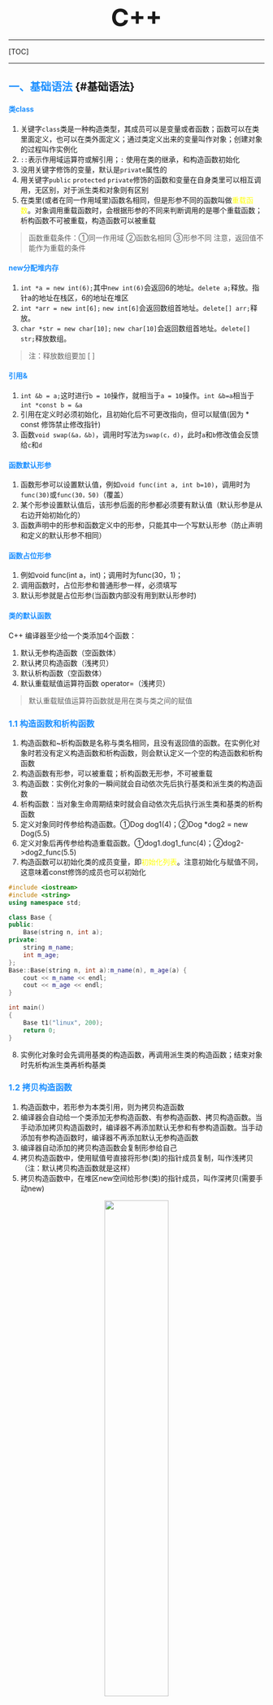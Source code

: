 
 <font size="7"><center>**C++**</center></font>

___

[TOC]

___

## <font color="1E90FF">一、基础语法</font> {#基础语法}

#### <font color="1E90FF">类class</font>

1. 关键字`class`类是一种构造类型，其成员可以是变量或者函数；函数可以在类里面定义，也可以在类外面定义；通过类定义出来的变量叫作对象；创建对象的过程叫作实例化
1. `::`表示作用域运算符或解引用；`:` 使用在类的继承，和构造函数初始化
1. 没用关键字修饰的变量，默认是`private`属性的
1. 用关键字`public` `protected` `private`修饰的函数和变量在自身类里可以相互调用，无区别，对于派生类和对象则有区别
1. 在类里(或者在同一作用域里)函数名相同，但是形参不同的函数叫做<font color="yellow">重载函数</font>。对象调用重载函数时，会根据形参的不同来判断调用的是哪个重载函数；析构函数不可被重载，构造函数可以被重载

> 函数重载条件：①同一作用域 ②函数名相同 ③形参不同
> 注意，返回值不能作为重载的条件

#### <font color="1E90FF">new分配堆内存</font>

1. `int *a = new int(6);`其中`new int(6)`会返回6的地址。`delete a;`释放。指针a的地址在栈区，6的地址在堆区
1. `int *arr = new int[6];` `new int[6]`会返回数组首地址。`delete[] arr;`释放。
1. `char *str = new char[10];` `new char[10]`会返回数组首地址。`delete[] str;`释放数组。
>注：释放数组要加 [ ]

#### <font color="1E90FF">引用&</font>

1. `int &b = a;`这时进行`b = 10`操作，就相当于`a = 10`操作。`int &b=a`相当于`int *const b = &a`
1. 引用在定义时必须初始化，且初始化后不可更改指向，但可以赋值(因为 * const 修饰禁止修改指针)
1. 函数`void swap(&a，&b)`，调用时写法为`swap(c，d)`，此时`a`和`b`修改值会反馈给`c`和`d`

#### <font color="1E90FF">函数默认形参</font>

1. 函数形参可以设置默认值，例如`void func(int a, int b=10)`，调用时为`func(30)`或`func(30，50)`（覆盖）
1. 某个形参设置默认值后，该形参后面的形参都必须要有默认值（默认形参是从右边开始初始化的）
1. 函数声明中的形参和函数定义中的形参，只能其中一个写默认形参（防止声明和定义的默认形参不相同）

#### <font color="1E90FF">函数占位形参</font>

1. 例如void func(int a，int)；调用时为func(30，1)；
1. 调用函数时，占位形参和普通形参一样，必须填写
1. 默认形参就是占位形参(当函数内部没有用到默认形参时)

#### <font color="1E90FF">类的默认函数</font>

C++ 编译器至少给一个类添加4个函数：

1. 默认无参构造函数（空函数体）
1. 默认拷贝构造函数（浅拷贝）
1. 默认析构函数（空函数体）
1. 默认重载赋值运算符函数 operator=（浅拷贝）

> 默认重载赋值运算符函数就是用在类与类之间的赋值

  
### <font color="1E90FF">1.1 构造函数和析构函数</font>

1. 构造函数和~析构函数是名称与类名相同，且没有返回值的函数。在实例化对象时若没有定义构造函数和析构函数，则会默认定义一个空的构造函数和析构函数
1. 构造函数有形参，可以被重载；析构函数无形参，不可被重载
1. 构造函数：实例化对象的一瞬间就会自动依次先后执行基类和派生类的构造函数
1. 析构函数：当对象生命周期结束时就会自动依次先后执行派生类和基类的析构函数
1. 定义对象同时传参给构造函数。①Dog dog1(4)；②Dog *dog2 = new Dog(5.5)
1. 定义对象后再传参给构造重载函数。①dog1.dog1_func(4)；②dog2->dog2_func(5.5)
1. 构造函数可以初始化类的成员变量，即<font color="yellow">初始化列表</font>。注意初始化与赋值不同，这意味着const修饰的成员也可以初始化

```C++
#include <iostream>
#include <string>
using namespace std;

class Base {
public:
    Base(string n, int a);
private:
    string m_name;
    int m_age;
};
Base::Base(string n, int a):m_name(n), m_age(a) {
    cout << m_name << endl;
    cout << m_age << endl;
}

int main()
{
    Base t1("linux", 200);
    return 0;
}
```

8. 实例化对象时会先调用基类的构造函数，再调用派生类的构造函数；结束对象时先析构派生类再析构基类

### <font color="1E90FF">1.2 拷贝构造函数</font>

1. 构造函数中，若形参为本类引用，则为拷贝构造函数
1. 编译器会自动给一个类添加无参构造函数、有参构造函数、拷贝构造函数。当手动添加拷贝构造函数时，编译器不再添加默认无参和有参构造函数。当手动添加有参构造函数时，编译器不再添加默认无参构造函数
1. 编译器自动添加的拷贝构造函数会复制形参给自己
1. 拷贝构造函数中，使用赋值号直接将形参(类)的指针成员复制，叫作浅拷贝（注：默认拷贝构造函数就是这样）
1. 拷贝构造函数中，在堆区new空间给形参(类)的指针成员，叫作深拷贝(需要手动new)

<div align=center><img src="img/2023-05-03-18-32-49.png" width="50%"></div>
.
<div align=center><img src="img/2023-05-03-18-33-32.png" width="50%"></div>

### <font color="1E90FF">1.3 继承</font>

#### <font color="1E90FF">单继承</font>

1. 对象只能访问`public`成员
1. `public`继承时，派生类的成员只能访问基类中的`public`和`protected`，派生类的对象只能访问基类中的`public`成员
1. `protected`继承时，派生类的成员只能访问基类中`public`和`protected`，派生类的对象不能访问基类中的任何成员
1. `private`继承时，派生类的成员只能访问基类中的`public`和`protected`，派生类的对象不能访问基类中的任何成员
1. 
    - `protected`继承时，基类中`public`和`protected`继承到派生类变为`protected`
    - `private`继承时，基类中`public`和`protected`继承到派生类变为`private`(如下图)
    - 任何继承都无法访问基类的`private`成员
    - 所以只有`public`继承时派生类的对象才能访问基类的`public`成员

<div align=center><img src="img/2023-05-03-22-32-44.png"></div>

6. 派生类以任何方式继承基类的同时，也会继承基类的全部内存大小（注：静态成员不会增加类的内存。函数以及函数内部的局部变量也不会增加类的内存，因为是运行时分配）

<div align=center><img src="img/2023-05-05-22-00-57.png"></div>

7. 实例化对象时会先调用<font color="yellow">基类</font>的构造函数，再调用<font color="yellow">派生类</font>的构造函数；结束对象时先析构派生类再析构基类
8. 若派生类成员与基类成员同名，派生类优先级高。会屏蔽基类<font color="yellow">所有同名成员</font>(包括所有同名重载函数和同名静态成员)。只能使用作用域符号特指才能调用基类成员
9. 当静态成员同名时，既可以通过对象访问基类的静态成员，也可以通过类名访问基类的静态成员。使用类名访问可以不用实例化对象

```C++
#include <iostream>
using namespace std;

class Base {
public:
    int m_a;
    static int m_b;
    Base();
    void func();

};
//类外初始化静态成员变量
int Base::m_b = 100;
Base::Base() {
    m_a = 10;
}
void Base::func() {
    cout << "Base_func" << endl;
}

class Derive:public Base {
public:
    //派生类成员与基类同名
    int m_a;
    static int m_b;
    Derive();
    void func();
};
int Derive::m_b = 200;
Derive::Derive() {
    m_a = 20;
}
void Derive::func() {
    cout << "Derive_func" << endl;
}

int main()
{
    Derive t1;
    //若派生类成员与基类成员同名，则屏蔽基类成员
    cout << t1.m_a << endl;                 //20
    //使用作用域符号特指调用基类成员变量
    cout << t1.Base::m_a << endl;           //10

    //若派生类成员与基类成员同名，则屏蔽基类成员（包括重载函数和静态成员）
    t1.func();                              //Derive_func
    //使用作用域符号特指调用基类成员函数
    t1.Base::func();                        //Base_func

    //静态成员可以通过类名直接访问，可以不定义对象
    cout << Derive::m_b << endl;            //200
    cout << Derive::Base::m_b << endl;      //100
    cout << Base::m_b << endl;              //100

    return 0;
}
```

#### <font color="1E90FF">多继承</font>

- 不推荐使用多继承

<div align=center><img src="img/2023-05-07-18-51-59.png" width="60%"></div>

#### <font color="1E90FF">菱形继承</font>

- 当`D`多继承了`B`和`C`，且`B`和`C`都继承了`A`，这时就形成了菱形继承

<div align=center><img src="img/2023-05-07-19-07-35.png" width="50%"></div>

#### <font color="1E90FF">虚继承 virtual</font>

在菱形继承中，`A`是相同的一份，`D`可以通过`B`或者`C`来反问`A`，没有一个标准。虚继承则可以使`B` `C` `D`指向相同的一份`A`，则`A`叫做虚基类

1. 虚继承时，`Base1`内自动创建一个指向`Base`的指针
2. 虚继承时，`Base1`的大小为1个指向`Base`的指针 + `Base`的大小
3. 实继承时`Base1`的大小为`Base`的大小
4. 此时`Derive`的大小为2个指向`Base`的指针 + `Base`的大小

<div align=center><img src="img/2023-05-07-20-36-03.png" width="60%"></div>

### <font color="1E90FF">1.4 向上转型</font> {#向上转型}


类是一种数据类型，也可以发生数据类型转换，不过这种转换只有在基类和派生类之间才有意义，并且只能将派生类赋值给基类，包括将派生类对象赋值给基类对象、将派生类指针赋值给基类指针、将派生类引用赋值给基类引用，称为<font color="yellow">向上转型</font>（Upcasting）。相应地，将基类赋值给派生类称为向下转型（Downcasting）。

#### <font color="1E90FF">将派生类对象赋值给基类对象</font>

将派生类对象`B`赋值给基类对象`A`时，只会将派生类对象`B`中的基类的成员变量赋值给基类对象`A`。且只能用派生类对象给基类对象赋值，而不能用基类对象给派生类对象赋值。

赋值的本质是将现有的数据写入已分配好的内存中，对象的内存只包含了成员变量，不包含成员函数，所以<font color="yellow">对象之间的赋值仅仅是成员变量的赋值，不包括成员函数</font>。虽然有 `基类 = 派生类` 这样的赋值过程，但是<font color="yellow">基类调用的始终是基类的自身的函数</font>

<div align=center><img src="img/2023-05-13-12-39-53.png" width="70%"></div>
.
<div align=center><img src="img/2023-05-15-12-31-38.png" width="50%"></div>

#### <font color="1E90FF">将派生类指针赋值给基类指针</font>

将派生类指针`B`赋值给基类指针`A`时，此时基类指针`A`指向派生类`B`内的基类地址（实际是A == B）。相当于限制该指针只能调用派生类中基类的成员（注：只有使用虚函数时（即[多态](#多态)），基类才可以调用派生类的成员函数）

<div align=center><img src="img/2023-05-15-22-42-18.png" width="50%"></div>

### <font color="1E90FF">1.5 多态</font> {#多态}

封装、继承和多态是C++面向对象三大特征。多态分为两类:

- 静态多态：函数重载（函数重载和运算符重载）属于静态多态，复用函数名
- 动态多态：派生类和虚函数实现运行时多态

静态多态的函数地址在编译阶段确定，动态多态的函数地址在运行阶段确定

#### <font color="1E90FF">动态多态满足条件为</font>

1. <font color="yellow">派生类要重写基类的虚函数</font>（注：重写即函数名和形参都要一样）
2. <font color="yellow">基类的指针或引用执行派生类的虚函数</font>

>注：在函数前加`virtual`即为虚函数。例如：virtual void func()
>构造函数不能是虚函数，因为派生类不能继承基类的构造函数，将构造函数声明为虚函数没有意义

#### <font color="1E90FF">动态多态的原理</font>

当基类创建虚函数的同时会创建一个占4字节的指针`vfptr`，指向虚函数表`vftable`，该虚函数表内记录着基类的虚函数地址`&Animal::speak`。当派生类继承基类时，指针`vfptr`和虚函数表`vftable`都会继承过来。当派生类重写虚函数时，虚函数表内由原来记录基类的虚函数地址`&Animal::speak`变为记录派生类的虚函数地址`&Cat::speak`。所以向上转型后，当基类调用虚函数时，因为虚函数表记录着派生类的虚函数地址，所以总是会调用派生类的虚函数
> 注：当实例化一个对象时，有一个派生类，派生类里面包含着一个基类

```C++
#include <iostream>
using namespace std;

class Animal {
public:
    // 加virtual关键字变为虚函数
    virtual void speak() {
        cout << "Animal speak" << endl;
    }
};
class Cat:public Animal {
public:
    // 派生类重写虚函数
    virtual void speak() {
        cout << "Cat speak" << endl;
    }
};

void do_speak(Animal &animal) {
    // 基类执行派生类的虚函数
    animal.speak();
}

int main()
{
    Cat cat;
    do_speak(cat);  //打印cat speak
    return 0;
}
```

#### <font color="1E90FF">使用多态创建计算器案例</font>

<div align=center><img src="img/2023-05-11-22-01-57.png" width="50%"></div>

上面的代码中，当`t1`指向不同的派生类对象`new Add;`或`new Mul;`时，`t1->get_result();`执行的结果是不一样的。<font color="yellow">同一条语句可以执行不同的操作，这就是多态</font>
C++提供多态的目的是通过基类指针对所有派生类（包括直接派生和间接派生）的成员变量和成员函数进行全方位的访问，尤其是成员函数。如果没有多态，我们只能通过[向上转型](#向上转型)访问派生类的成员变量

#### <font color="1E90FF">纯虚函数和抽象类</font>

一般我们不实例化基类对象，所以将基类变为抽象类，抽象类不可实例化对象（但可以实例化指针）。只要类中有了纯虚函数，那么这个类就是抽象类。抽象类的作用是防止我们实例化基类，以及提醒我们重写派生类的纯虚函数

1. <font color="yellow">在虚函数后面加`= 0`即为纯虚函数；当类中有了纯虚函数，这个类就被称为抽象类</font>
2. 抽象类无法实例化对象（Base t1；错误  ——  Base *t1；正确）
3. 派生类必须重写抽象类（基类）的纯虚函数，否则派生类也是纯虚函数，无法实例化对象

```C++
#include <iostream>
using namespace std;

class Base {
public:
    //纯虚函数
    virtual void display() = 0;
/* 此时Base为抽象类，即Base无法实例化对象
 * 且派生类必须重写Base的纯虚函数 */
};

class Derive1:public Base {
public:
    void display();
};
void Derive1::display() {
    cout << "Derive1" << endl;
}

class Derive2:public Base {
public:
    void display();
};
void Derive2::display() {
    cout << "Derive2" << endl;
}

int main()
{
    Base *t1 = new Derive1;
    t1->display();      //Derive1

    t1 = new Derive2;
    t1->display();      //Derive2

    return 0;
}
```

<div align=center><img src="img/2023-05-16-21-44-24.png" width="35%"></div>

```C++
#include <iostream>
using namespace std;
//线
class Line{
public:
    Line(float len);
    virtual float area() = 0;
    virtual float volume() = 0;
protected:
    float m_len;
};
Line::Line(float len): m_len(len){ }

//矩形（虽然重写了area()，但未重写纯虚函数volume()，所以Rec也是抽象类）
class Rec: public Line{
public:
    Rec(float len, float width);
    float area();
protected:
    float m_width;
};
Rec::Rec(float len, float width): Line(len), m_width(width){ }
float Rec::area(){ return m_len * m_width; }

//长方体
class Cuboid: public Rec{
public:
    Cuboid(float len, float width, float height);
    float area();
    float volume();
protected:
    float m_height;
};
Cuboid::Cuboid(float len, float width, float height): Rec(len, width), m_height(height){ }
float Cuboid::area(){ return 2 * ( m_len*m_width + m_len*m_height + m_width*m_height); }
float Cuboid::volume(){ return m_len * m_width * m_height; }

//正方体
class Cube: public Cuboid{
public:
    Cube(float len);
    float area();
    float volume();
};
Cube::Cube(float len): Cuboid(len, len, len){ }
float Cube::area(){ return 6 * m_len * m_len; }
float Cube::volume(){ return m_len * m_len * m_len; }
int main(){
    Line *p = new Cuboid(10, 20, 30);
    cout<<"The area of Cuboid is "<<p->area()<<endl;
    cout<<"The volume of Cuboid is "<<p->volume()<<endl;
  
    p = new Cube(15);
    cout<<"The area of Cube is "<<p->area()<<endl;
    cout<<"The volume of Cube is "<<p->volume()<<endl;
    return 0;
}
```

- `Line`是一个抽象类，也是最底层的基类，在`Line`类中定义了两个纯虚函数 area() 和 volume()
- 在`Rec`类中，实现了`area()`的函数体。但没有实现继承来的 `volume()`的函数体，所以`Rec`也是抽象类，不能被实例化
- 在实际开发中，你可以定义一个抽象基类，只完成部分功能，未完成的功能交给派生类去实现（谁派生谁实现）。这部分未完成的功能，往往是基类不需要的，或者在基类中无法实现的。虽然抽象基类没有完成，但是却强制要求派生类完成，这就是抽象基类的"霸王条款"

```C++

#include <iostream>

using namespace std;
//CPU抽象类
class CPU { 
public:
    virtual void calculate() = 0;
};
//内存条抽象类
class Memory { 
public:
    virtual void storage() = 0;
};
//电脑派生类(作用是让基类执行派生类的虚函数)
class Computer {
public:
    Computer(CPU *cpu, Memory *mem);
    ~Computer();
    void work();
private:
    CPU *m_cpu;
    Memory *m_mem;
};
//此处传入的形参应该是指向派生类的基类指针
Computer::Computer(CPU *cpu, Memory *mem):m_cpu(cpu),m_mem(mem){}
//基类指针执行派生类的虚函数,即多态
void Computer::work(){
    m_cpu->calculate();
    m_mem->storage();
}
//释放传入的派生类的指针
Computer::~Computer(){
    if (m_cpu != NULL) {
        delete m_cpu;
        m_cpu = NULL;
    }
    if (m_mem != NULL) {
        delete m_mem;
        m_mem = NULL;
    }
}
//Intel厂商
class Intel_cpu:public CPU {
public:
    virtual void calculate() {
        cout << "CPU work of Intel" << endl;
    }
};
class Intel_memory:public Memory {
public:
    virtual void storage() {
        cout << "memory work of Intel" << endl;
    }
};
//Lenovo厂商
class Lenovo_cpu:public CPU {
public:
    virtual void calculate() {
        cout << "CPU work of Lenovo" << endl;
    }
};
class Lenovo_memory:public Memory {
public:
    virtual void storage() {
        cout << "memory work of Lenovo" << endl;
    }
};

int main()
{
    CPU *intel_cpu = new Intel_cpu;
    Memory *intel_mem = new Intel_memory;
    Computer *computer1 = new Computer(intel_cpu, intel_mem);
    computer1->work();  //打印CPU/memory work of Intel
    delete computer1;
    cout << "---------------------" << endl;
    Computer *computer2 = new Computer(new Lenovo_cpu, new Lenovo_memory);
    computer2->work();  // 打印CPU/memory work of Lenovo
    delete computer2;

    return 0;
}
```

#### <font color="1E90FF">虚析构</font>

当发生[向上转型](#向上转型)时，即派生类指针赋值给基类指针时，delete 释放基类并不会调用派生类的析构函数。因为这里的析构函数是非虚函数，通过指针访问非虚函数时，编译器会根据指针的类型来确定要调用的函数。例如`Base *p;`是基类的指针，所以不管它指向基类的对象还是派生类的对象，始终都是调用基类的析构函数。若`Derive *p;`是派生类的指针，编译器会根据它的类型匹配到派生类的析构函数，在执行派生类的析构函数时，又会调用基类的析构函数，这个过程是隐式完成的

将基类的析构函数声明为虚函数后，派生类的析构函数也会自动成为虚函数。这个时候编译器会忽略指针的类型，而根据指针的指向来选择函数。也就是说，指针指向基类对象就调用基类函数，指针指向派生类对象就调用派生类函数

<div align=center><img src="img/2023-05-22-12-26-13.png" width="50%"></div>

在实际开发中，我们必须将最底层的基类的析构函数声明为虚函数，否则就有内存泄露的风险

>注：多继承时，只要最底层基类的析构函数声明为虚函数即可

### <font color="1E90FF">1.6 命名空间 namespace</font> {#1.4}

大型软件由多名程序员共同开发，不可避免地会出现变量或函数的命名冲突。为了解决合作开发时的命名冲突问题，C++ 引入了命名空间的概念

1. 命名空间就是全局变量，命名空间`A`内的成员可以和命名空间`B`内的成员重名
1. 关键字`using`的功能是设置默认命名空间，无`using`关键字则是临时展开某个成员

早期的 C++ 使用的是C语言的库。例如，`stdio.h` `stdlib.h` `string.h` 等头文件。后来 C++ 开发了一些新的库，增加了自己的头文件，例如，`iostream.h`，`fstream.h` 等。再后来 C++ 引入了命名空间的概念，在原来库的基础上稍加修改后，将类、函数、宏等都纳入命名空间`std`(standard 标准命名空间)中。在`std`中将 C++ 旧头文件去掉后缀`.h` 。例如，`iostream` `fstream`。对于原来的C语言头文件去掉后缀`.h`且名字前添加`c`字母，例如`cstdio` `cstdlib` `cstring`。可以发现，对于不带`.h`的头文件都位于命名空间`std`中，使用时需要声明命名空间`std`

 <center>

```mermaid
graph LR
A(C语言头文件)
B(旧C++头文件)
A -->|去掉.h\n加上c字母| C{整合}
B -->|去掉.h| C{整合}
C --> D(std)

```

</center>

```C++
#include <iostream>

//默认使用命名空间std中的所有库
using namespace std;
//默认使用命名空间std中的cout库
using std::cout;

namespace first {
    void func(void) {
        //特指使用std的endl成员
        cout << "first" << std::endl;
    }
}
namespace second {
    namespace third {
        void func(void) {}
    }
}

//默认使用命名空间first中的所有库
using namespace first;
//默认使用命名空间first中的func()函数
using first::func;
int main()
{
    //默认调用first里的func()函数
    func();
    //特指使用second中third中的func()函数
    second::third::func();

    return 0;
}
```

```C++
#include <iostream>
using namespace std;

namespace my_space {
    int global = 10;
}

int global = 20;
using namespace my_space;
int main()
{
    //局部变量>全局变量>命名空间
    int global = 30;
    cout << global << endl;             //30
    cout << ::global << endl;           //20（全局变量）
    cout << my_space::global << endl;   //10

    return 0;
}
```

### <font color="1E90FF">1.7 静态成员变量和静态成员函数（static）</font> {#1.5}

1. <font color="yellow">静态成员函数</font>：**只能访问静态成员变量**（因为当有多个对象时静态函数能确定静态变量却不能确定动态变量）（注：[常对象只能调用常函数](#a2)）<a id="a1"></a>）
1. <font color="yellow">静态成员变量</font>：必须在类内声明，类外初始化（静态成员函数随意）
1. 静态变量在编译阶段分配内存
1. 类的成员变量存储在栈区，类的静态成员变量、函数都存储在全局区
1. 静态成员变量和函数在全局区，仅有一份，所有实例化出的对象共享这一份

```C++
#include <iostream>
using namespace std;

class Base {
public:
    static int m_a;
    //静态函数只能访问静态变量
    static void func(); 
};
void Base::func() {
    m_a = 6;
    cout << m_a << endl;
}
//类内声明，类外初始化
int Base::m_a = 9;

int main()
{
    Base t1;

    //通过对象访问静态变量和函数
    cout << t1.m_a << endl;     //9
    t1.func();                  //6

    //通过类名访问静态变量和函数
    cout << Base::m_a << endl;  //6
    Base::func();               //6

    return 0;
}
```

6. 空类在栈区仅占一个字节
7. 静态成员变量、静态成员函数和普通函数都不属于类的对象，即不增加类的对象的内存大小

```C++
#include <iostream>
using namespace std;

class Base {
public:
    //静态变量不属于类的对象
    static int m_a;
    //任何函数不属于类的对象
    void func(); 
};
void Base::func() {
    m_a = 6;
    cout << m_a << endl;
}
//类内声明，类外初始化
int Base::m_a = 9;

int main()
{
    Base t1;
    //空类在栈区仅占1字节
    cout << sizeof(t1) << endl;     //1

    return 0;
}
```

### <font color="1E90FF">1.8 this 指针</font> {#this指针}

1. 任何非静态成员函数都默认有`this`指针，且`this`指向调用该非静态成员函数的对象。例如`Person t1; t7.func(10)`。`func`内部的`this`指针指向`&t1`，`*this`表示`t1`
1. 空指针可以调用不含this的成员（因为空指针没有实体，就没有this）

```C++
class Person {
public:
    int a;
    //返回this本体，相当于Person &m = *this;
    Person& func() {
        this->a += 10;
        return *this;
    }
    //返回新对象new，相当于Person m = *this;即将*this的数据赋值给 m 并返回
    Person func() {
        this->a += 10;
        return *this;
    }
}
```

<div align=center><img src="img/2023-05-03-23-44-05.png" width="45%"></div>

3. `this`的原型是`Person *const this`，在函数后面加`const`叫<font color="yellow">常函数</font>，则`this`变为`const Person *const this`，常函数仅仅是用来描述`this`指针的
4. `const Person t1`，在对象定义时加`const`叫<font color="yellow">常对象</font>。**常对象只能调用常函数**（注：[静态成员函数只能访问静态成员变量](#a1)）<a id="a2"></a>（const 修饰普通变量叫常变量）

```C++
class Base {
public:
    int a;
    mutable int b;
    //常函数
    void func() const {
        //不可修改常函数中this指向的数据
        this->a = 100;
        //除非该数据加了mutable关键字
        this->b = 100;
    }
};
```

### <font color="1E90FF">1.9 友元 friend</font> {#友元}

1. 全局函数声明为友元，则该全局函数就可以访问该类的所有成员变量和函数（包括private成员）
1. 类A声明为类B的友元，则类A的全部成员函数可以访问类B的所有成员变量和函数（包括private成员）
1. 类A的成员函数声明为类B的友元，则该函数可以访问类B的所有成员变量和函数（包括private成员）
1. 类或者函数A需要调用类B的 private 成员，则要在类B中将A声明为友元。一般不建议把整个类声明为友元类，而只将某些成员函数声明为友元函数，这样更安全一些

<center>全局函数声明为友元</center>

```C++
class Base {
//全局函数声明为友元
friend void func(Base &p);
private:
    int m_a;
};
//全局函数形参为类的指针或引用
//p可修改类Base的private成员
void func(Base &p) {
    p.m_a = 200;
}
```

<center>类声明为友元</center>

```C++
#include <iostream>
#include <string>
using namespace std;

//给Base声明声明Derive
class Derive;

class Base {
//类声明为友元
friend class Derive;
public:
    Base();
private:
    string m_name;
};
Base::Base() {
    this->m_name = "Linux";
}

class Derive {
public:
    void show(Base *b);
};
//友元类的成员函数可修改Base的成员变量
void Derive::show(Base *b) {
    b->m_name = "China";
    cout << b->m_name << endl;
}

int main()
{
    Base *t1 = new Base;
    Derive *t2 = new Derive;
    t2->show(t1);

    delete t1;
    delete t2;
    return  0;
}
```

<center>成员函数声明为友元</center>

```C++
#include <iostream>
using namespace std;

class Info;

//友元成员函数的类要放在前面
class Student {
public:
    void show(Info *info);
};

class Info {
//成员函数声明为友元
friend void Student::show(Info *info);
public:
    Info(string n, int a);
private:
    string m_name;
    int m_age;
};
/*----------所有类的成员函数放在后面实现-----------*/
Info::Info(string n, int a):m_name(n), m_age(a) {}

void Student::show(Info *info) {
    cout << info->m_name << " is " << info->m_age << endl;
}

int main()
{
    Student t1;
    Info t2("linus", 200);
    t1.show(&t2);   //linus is 200

    return 0;
}
```

### <font color="1E90FF">1.10 运算符重载</font> {#运算符重载}

当运算符不仅可以实现`int`类型运算，还可以实现类对象的运算，则被称为<font color="yellow">运算符重载</font>。运算符重载其实就是定义一个函数，在函数体内实现想要的功能，当用到该运算符时，编译器会自动调用这个函数。也就是说，运算符重载本质上是函数重载

运算符重载的格式为：
>返回值类型`operator`运算符号 (形参表列) {
>  TODO
>}

运算符重载一般用于类对象之间的运算，`operator`是关键字，用于定义重载运算符的函数

#### <font color="1E90FF">成员函数重载运算符</font>

```C++
#include <iostream>
#include <string>
using namespace std;

class Person {
public:
    Person();
    Person(string n, int h);

    //operator是运算符重载关键字
    //成员函数有this指针，所以只传一个实参
    Person operator+(const Person &a) const;
    //重载运算符的重载函数
    Person operator+(int b);
    void display() const;
private:
    string m_name;
    int m_height;
};

Person::Person() { }
Person::Person(string n, int h): m_name(n), m_height(h) {}

//重载加运算符
Person Person::operator+(const Person &a) const{
    Person b;
    b.m_name = this->m_name;
    b.m_height = this->m_height + a.m_height;
    return b;
}
//重载运算符的重载函数
Person Person::operator+(int b) {
    Person temp;
    temp.m_name = this->m_name;
    temp.m_height = this->m_height + b;
    return temp;
}

void Person::display() const{
    cout << m_name;
    cout << "--> height: " << m_height <<endl;
}

int main()
{
    Person t1("Li", 150);
    Person t2("Hong", 160);
    Person t3;
//80%的运算符都是自左向右运算
//编译器检测到+号左边t1是一个Person对象，就会调用t1的成员函数operator+()将+号右边的t2作为实参
    t3 = t1 + t2;   //自动转换为 t3 = t1.operator+(t2);
    t3.display();   //Li--> height: 310
//编译器检测到+号左边t1是一个Person对象，就会调用t1的成员函数operator+()将+号右边的int作为实参
    t3 = t1 + 10;   //自动转换为 t3 = t1.operator+(10);
    t3.display();   //Li--> height: 160

    return 0;
}
```

#### <font color="1E90FF">全局函数重载运算符</font>

```C++
#include <iostream>
#include <string>
using namespace std;

class Person {
public:
    Person();
    Person(string n, int h);

    //将全局函数声明为友元
    //全局函数无this指针，需要传2个实参
    friend Person operator+(const Person &a, const Person &b);
    friend Person operator+(Person &a, int num);
    void display() const;
private:
    string m_name;
    int m_height;
};

Person::Person() { }
Person::Person(string n, int h): m_name(n), m_height(h) { }

//重载加+运算符（用到了private成员，故需要声明为友元）
Person operator+(const Person &a, const Person &b) {
    Person c;
    c.m_name = a.m_name + b.m_name;
    c.m_height = a.m_height + b.m_height;
    return c;
}
Person operator+(Person &a, int num) {
    Person temp;
    temp.m_name = a.m_name;
    temp.m_height = a.m_height + num;
    return temp;
}

void Person::display() const{
    cout << m_name;
    cout << " --> height: " << m_height << endl;
}

int main()
{
    Person t1("Li", 150);
    Person t2("Hong", 150);
    Person t3;
//80%的运算符都是自左向右运算
//编译器检测到+号左边t1是一个Person对象，就会调用t1的成员函数operator+()将t1和t2作为实参
    t3 = t1 + t2;   //自动转换为 t3 = operator+(t1, t2);
    t3.display();   //LiHong --> height: 300
//编译器检测到+号左边t1是一个Person对象，就会调用t1的成员函数operator+()将t1和10作为实参
    t3 = t1 + 10;   //自动转换为 t3 = operator+(t1, 10);
    t3.display();   //LiHong --> height: 160

    return 0;
}
```

#### <font color="1E90FF">左移运算符重载</font>

左移运算符只能用全局函数重载

```C++
#include <iostream>
#include <string>
using namespace std;

#if 0
//如果用成员函数定义重载左移运算符<<
void Base::operator<<(ostream &out) {
    TODO
}
//调用时会转化为 a.operator<<(out)，最终是 a << out，显然是错误的
cout << t1;
//所以左移运算符只能用全局函数重载
#endif


class Person {
public:
    Person(int h);
    friend ostream& operator<<(ostream &out, Person &p);
private:
    int m_height;
};
Person::Person(int h): m_height(h) {}

//左移运算符只能用全局函数重载
ostream& operator<<(ostream &out, Person &p) {
    out << p.m_height;
    //若不返回cout，则无法再接endl
    return out;
}

int main()
{
    Person t1(165);
    cout << t1 << endl; //165
    return 0;
}
```

#### <font color="1E90FF">递增运算符重载</font>

左加加返回引用（自身），右加加返回数值

```C++
#include <iostream>
using namespace std;

class Base {
friend ostream& operator<<(ostream &out, Base b);
public:
    Base(int n);
    //重载前置++
    Base& operator++();
    //重载后置++
    //int代表占位参数，用来区分后置++
    Base operator++(int);
private:
    int m_num;
};
Base::Base(int n):m_num(n) {}

//成员函数重载前置++
Base& Base::operator++() {
    m_num++;
    return *this;
}
//成员函数重载后置++
Base Base::operator++(int) {
    Base temp = *this;
    m_num++;
    return temp;
}
//标准的左移运算符不能运算类对象，故需重载左移运算符
//全局函数重载左移运算符<<
ostream& operator<<(ostream &out, Base b) {
    out << b.m_num;
    return out;
}

int main()
{
    Base t1(1);
    //t1是类对象，故需重载 <<
    cout << ++t1 << endl; //2

    return 0;
}
```

#### <font color="1E90FF">赋值运算符重载</font>


默认重载赋值运算符函数就是用在类与类之间的赋值，是浅拷贝。我们需要手动重载赋值运算符进行深拷贝

```C++
#include <iostream>
using namespace std;

class Base {
public:
//当成员变量有指针时，重载赋值运算符需要深拷贝（默认的是浅拷贝）
    int *m_age;
    Base(int a);
    Base& operator=(Base &b);
    ~Base();
};
Base::Base(int a) {
    m_age = new int(a);
}
Base::~Base() {
    if (m_age != NULL) {
        delete m_age;
        m_age = NULL;
    }
}

//重载赋值运算符（深拷贝）
//this就是t1
Base& Base::operator=(Base &b) {
    if (m_age != NULL) {
        delete m_age;
        m_age = NULL;
    }
    m_age = new int(*b.m_age);
    return *this;
}

int main()
{
    Base t1(10);
    Base t2(20);
    Base t3(30);
    t1 = t2 = t3;
    cout << *t1.m_age << endl;  //30

    return 0;
}
```

#### <font color="1E90FF">关系运算符重载</font>

```C++
#include <iostream>
#include <string>
using namespace std;

class Base {
public:
    Base(string n);
    bool operator==(Base &b);
    bool operator!=(Base &b);
private:
    string m_name;
};
Base::Base(string n):m_name(n) {}
//重载关系运算符 ==
bool Base::operator==(Base &b) {
    if (this->m_name == b.m_name)
        return true;
    return false;
}
//重载关系运算符 !=
bool Base::operator!=(Base &b) {
    if (this->m_name != b.m_name)
        return true;
    return false;
}

int main()
{
    Base t1("linux");
    Base t2("linux");
    Base t3("China");
    if (t1 == t2)
        cout << "t1 == t2" << endl;
    if (t1 != t3)
        cout << "t1 != t3" << endl;
}
```

#### <font color="1E90FF">函数调用运算符重载</font>

由于函数调用运算符重载后的使用方式和普通函数很像，因此称为仿函数

```C++
#include <iostream>
#include <string>
using namespace std;

class Base {
public:
    void operator()(string s);
    int operator()(int num1, int num2);
};
//重载函数调用运算符
void Base::operator()(string s) {
    cout << s << endl;
}
//重载函数调用运算符
int Base::operator()(int num1, int num2) {
    return num1 + num2;
}

int main()
{
    Base t1;
    //函数调用运算符重载和普通函数用法相同，因此又称仿函数
    t1("linux");                    //linux
    cout << t1(3, 6) << endl;       //9
    //匿名函数对象。相当于临时创建一个对象并调用其重载函数调用运算符，然后释放
    cout << Base()(5, 6) << endl;   //11
    return 0;
}
```

### <font color="1E90FF">1.11 string</font>

`string`类完全可以代替C语言中的字符串数组和字符串指针，使用`string`类需要包含头文件`<string>`

```C++
#include <iostream>
#include <string>
#include <string.h>

using namespace std;

int main()
{
    // string的结尾没有'\0'
    string t1 = "Linux";

    // string定义的对象可以直接相互赋值,不需要使用strcpy函数
    string t2 = t1;
    // 初始化string类的构造函数
    string t3(3, 'S');          // 3个S
    string t3("China");         // China
    string t3(t1);              // Linux    
    // 按数组下标来访问string字符串
    t1[0] = 'C';
    // string可以用 + 运算符和append()成员函数来任意字符串拼接
    char char_str[] = "ABC";
    string t4 = t1 + "China" + char_str + 'T';
    t4 += "bhlk";
    t4.append("C++");
    // 调用成员函数length()和size(),返回字符串长度(无'\0)
    cout << t1.length() << endl;
    cout << t1.size() << endl;
    // 为了使用C语言中的fopen()函数打开文件,必须调用成员函数c_str(),将string字符串转换为C风格的字符串
    FILE *fp = fopen(t1.c_str(), "r+");
    // 成员函数insert(n, str),表示插入字符串str,从string的下标 n 前面
    t1.insert(0, "bhlk");
    // 成员函数erase(n, m),表示删除 m 个字符,从string的下标 n 开始(若 m 大于string则删除 n 后所有)
    // erase(n),表示删除所有字符,从string的下标 n 开始
    t1.erase(4, 5);
    // 成员函数substr(n, m),表示提取返回 m 个字符,从string的下标 n 开始(若 m 大于string则提取 n 后所有)
    // 成员函数substr(n),表示提取返回所有字符,从string的下标 n 开始
    cout << t1.substr(2, 1) << endl;
    // 成员函数find(str, n)，表示查找并返回第1次出现字符串 str 的下标值,从string的下标 n 开始
    // 成员函数find(str)，表示查找并返回第1次出现字符串 str 的下标值，从头开始
    t1 = "Linux China";
    cout << t1.find("Ch") << endl;  // 结果返回6
    cout << t1.find("Ca") << endl;  // 未找到则返回-1
    cout << t1.rfind("n") << endl;  // rfind表示从右往左查找，结果返回2
    // 成员函数replace(n, m, str)，表示从n号元素开始的m个字符，替换为str
    t1 = "Linux";
    str1.replace(0, 2, "China");    // 结果为Chinanux

    return 0;
}
```

### <font color="1E90FF">1.12 文件操作</font> {#文件操作}

C++对文件操作需要包含头文件`<fstream>`。文件类型分为两种：

1. 文本文件。文件以文本的ASCII码形式存储在计算机中
1. 二进制文件。文件以文本的二进制形式存储在计算机中

`ofstream`表示写操作；`ifstream`表示读操作；`fstream`表示读写操作（`f`表示file）

<center>读写ASCII码文件示例</center>

```C++
#include <iostream>
#include <string>
#include <fstream> //文件操作头文件

using namespace std;

int main()
{
    //创建流对象
    ofstream ofs;
    //指定写入的文件路径，以及out方式打开
    ofs.open("test.txt", ios::out);
    //利用 << 向文件中写数据
    ofs << "Linux" << endl;
    ofs << "China" << endl;
    //关闭文件
    ofs.close();

    string buf;
    ifstream ifs;
    //指定读取的文件路径，以及in方式打开
    ifs.open("test.txt", ios::in);
    //is_open() 返回0即文件打开失败，返回1即打开成功
    if (!ifs.is_open()) {
        cout << "file oepn failed" << endl;
    }
    //读取数据（getline()函数会将ifs读取到buf中）
    while (getline(ifs, buf)) {
        cout << buf << endl;
    }
    //关闭文件
    ifs.close();

    return 0;
}
```

___

## <font color="1E90FF">二、模板 template</font> {#模板}

<font color="yellow">C++ 除了面向对象的编程思想，还有一个泛型编程思想</font>

泛型程序设计（generic programming），指的是算法只要实现一遍，就能适用于多种数据类型。泛型程序设计最成功的应用就是 C++ 的标准模板库STL（Standard Template Library，标准模板库）。在 C++ 中，模板分为<font color="yellow">函数模板</font>和<font color="yellow">类模板</font>两种

所谓函数模板，实际上是建立一个通用函数，它所用到的数据的类型（包括返回值类型、形参类型、局部变量类型）可以不具体指定，而是用一个虚拟的类型来代替（实际上是用一个标识符来占位），等发生函数调用时再根据传入的实参来逆推出真正的类型。这个通用函数就称为<font color="yellow">函数模板</font>（Function Template）

- `template`是定义函数模板的关键字
- `typename`是另外一个关键字（可以使用`class`替代关键字`typename`），用来声明具体的<font color="yellow">类型参数</font>，类型参数一般是`T`。从整体上看，`template<typename T>` 被称为模板头

学习模板并不是为了写模板，而是在STL中能够用系统提供的模板

<font color="yellow">即使整个模板中没有出现`T`，编译器也必须要知道模板函数和模板类的类型参数`T`的数据类型。无论是通过自动推断`T`的类型还是指明`T`的类型</font>

### <font color="1E90FF">2.1 函数模板</font>

#### <font color="1E90FF">函数模板基础</font>

函数模板的类型参数 T 有自动类型推导和指明类型两种模式

```C++
#include <iostream>
#include <string.h>
using namespace std;

//函数模板定义
template<typename T> void func_swap(T &a, T &b) {
    T temp = a;
    a = b;
    b = temp;
}

//若T2不在形参中，则需要在调用函数模板的时候指明数据类型
template<typename T1, typename T2> 
void func2(T1 a) {
    T2 b;
}

int main(void)
{
//1、自动推断T的数据类型
    int a = 2, b = 8;
    //a和b交换
    func_swap(a, b);    //形参是引用，需要传入变量，不能直接传入数字或字符串

    string str1 = "Linux", str2 = "China";
    //str1和str2交换
    func_swap(str1, str2);

//2、指明T的数据类型
    //给函数指明数据类型。T1的类型是int，T2的类型是string
    func2<int, string>(10);

    return 0;
}
```

#### <font color="1E90FF">函数模板重载</font>

```C++
#include <iostream>
#include <string.h>
using namespace std;

#include <iostream>
using namespace std;

// 函数名相同，形参不同的成员函数，称为重载函数
template<class T> void Swap(T &a, T &b);  //模板1：交换基本类型的值
template<typename T> void Swap(T a[], T b[], int len);  //模板2：交换两个数组
void printArray(int arr[], int len);  //打印每个数组元素
int main(){
//交换基本类型的值
    int m = 10, n = 99;
    Swap(m, n);  //匹配模板1
    cout<<m<<", "<<n<<endl;

//交换两个数组
    int a[5] = { 1, 2, 3, 4, 5 };
    int b[5] = { 10, 20, 30, 40, 50 };
    //数组名作为实参会自动转化为数组指针
    //sizeof只能通过数组名求得数组长度，不能通过数组指针求得数组长度
    int len = sizeof(a) / sizeof(int);  //数组长度
    Swap(a, b, len);  //匹配模板2
    printArray(a, len);
    printArray(b, len);
    return 0;
}
template<class T> void Swap(T &a, T &b){
    T temp = a;
    a = b;
    b = temp;
}
template<typename T> void Swap(T a[], T b[], int len){
    T temp;
    for(int i = 0; i < len; i++){
        temp = a[i];
        a[i] = b[i];
        b[i] = temp;
    }
}
// sizeof只能通过数组名求得数组长度，不能通过转换后的数组指针求得数组长度
void printArray(int arr[], int len){
    for(int i = 0; i < len; i++){
        cout << arr[i] << ", ";
    }
    //2个\b后面加一个空格，表示bakcspace
    cout << "\b\b " <<endl;
}
```

#### <font color="1E90FF">函数模板显示具体化</font>

- 让模板针对某种具体的类型使用不同的算法（函数体或类体不同），这种技术称为<font color="yellow">模板的显示具体化</font>。一个函数模板只能有一个显示具体化，这个显示具体化就是这个函数模板的特定

 - 函数模板的显示具体化与普通函数的区别在于多了个空模板头
    - 普通函数：`void func(int a) { }`
    - 函数模板显示具体化：`template<> void func(int a) { }`

```C++
#include <iostream>
#include <string>
using namespace std;

class Base {
public:
    string m_name;
    int m_age;
    Base(string n, int a):m_name(n), m_age(a){}
};

//先定义一个函数模板
template<typename T> void compare(T a, T b) {
    if (a == b)
        cout << "a == b" << endl;
}
//定义函数模板的显示具体化
//函数模板的显示具体化与普通函数的区别在于多了个空模板头
template<> void compare(Base b1, Base b2) {
    if (b1.m_name == b2.m_name && b1.m_age == b2.m_age)
        cout << "b1 == b2" << endl;
    else
        cout << "b1 != b2" << endl;
}

int main()
{
    Base base1("China", 5000);
    Base base2("Linux", 100);

    compare(5, 5);          
    compare(base1, base2);  //调用具体化的模板

    return 0;
}
```

#### <font color="1E90FF">函数模板的数组实参</font>

通过函数实参来确定模板类型参数`T`的过程称为<font color="yellow">模板实参推断</font>
- 函数传入实参时，数组会转化成`int *`类型，所以函数形参类型`T`要凑成`int *`类型
- 当函数形参是引用类型时，数组不会转换为指针，依然是数组类型

```C++
#include <iostream>
#include <string.h>
using namespace std;
class Base {};

template<typename T> void func1(T *a) {
    cout << "T1 size of func1 is " << sizeof(T) << endl;
}
template<typename T> void func2(T a) {
    cout << "T2 size of func2 is " << sizeof(T) << endl;
}
template<typename T> void func3(const T &a) {
    cout << "T3 size of func3 is " << sizeof(T) << endl;
}
template<typename T> void func4(T &a) {
    cout << "T4 size of func4 is " << sizeof(T) << endl;
}

int main(void)
{
//函数传入实参时，数组会转化成 int * 类型，所以函数形参类型 T 要凑成 int * 类型
    int t1[20];
    Base base;

//t1 的类型从 int[20] 转换为 int*,所以 T 的类型为 int
    func1(t1);      // 4

//t1 的类型从 int[20] 换转换为 int *,所以 T 的类型为 int *
    func2(t1);      // 8

//T 的真实类型为 Base
    func3(base);    // 1

//当函数形参是引用类型时，数组不会转换为指针，依然是数组类型
//t1 的类型依然为 int[20]，不会转换为 int *，所以 T 的真实类型为 int[20]（注意int[10]和int[20]类型是不同的）
    func4(t1);      // 80

    return 0;
}
```

#### <font color="1E90FF">函数模板的实参类型转换</font>

<font color="yellow">建议使用显示指定类型的方式调用函数模板</font>

- 普通函数调用时会自动进行类型转换（隐式类型转换）
- 函数模板显示指定类型参数`T`时，也会进行类型转换。例如，只有一个`T`且指明`T`的类型为`int`，当同时传入两个实参为`char`和`int`时，则都会转为`int`
- 函数模板自动数据类型推导`T`时，不会进行类型转换。例如，只有一个`T`，当同时传入两个实参为`char`和`int`时，则会报错

```C++
#include <iostream>
using namespace std;

template<typename T> void func(T a, T b) {
    cout << a + b << endl;
}
int main()
{
    int a = 5;
    char b = '8';
    func(a, a);        //正确，T能明确数据类型
    func(a, b);        //错误，T的数据类型不明确
    func<int>(a, b);   //正确，指明了T的数据类型，char会转为int

    return 0;
}
```

#### <font color="1E90FF">函数模板中的非类型参数</font>

```C++
#include <iostream>
using namespace std;
//一般情况下给函数传入数组时会转化为int *类型，此时还需要传入数组长度
//使用非类型参数 + 引用的方式给函数传入数组时形参还是int[]类型,N就是长度
//a是一个引用，类型是数组T[N]
template<typename T, unsigned N> void Swap(T (&a)[N], T (&b)[N]);  //交换两个数组
template<typename T, unsigned N> void printArray(T (&arr)[N]);  //打印数组元素
int main(){
    //交换两个数组
    int a[5] = { 1, 2, 3, 4, 5 };
    int b[5] = { 10, 20, 30, 40, 50 };
    //此时T是int类型，N的值是3
    Swap(a, b);
    printArray(a);
    printArray(b);
    return 0;
}
template<typename T, unsigned N> void Swap(T (&a)[N], T (&b)[N]){
    T temp;
    for(int i = 0; i < N; i++) {
        temp = a[i];
        a[i] = b[i];
        b[i] = temp;
    }
}
template<typename T, unsigned N> void printArray(T (&arr)[N]){
    for(int i = 0; i < N; i++) {
        if(i == N-1){
            cout << arr[i] << endl;
        }else{
            cout << arr[i] << ", ";
        }
    }
}
```

#### <font color="1E90FF">函数模板与普通函数重名</font>


- 建议普通函数不要和函数模板重名
- 当函数模板和普通函数的函数名相同且形参类型也相同时，会屏蔽函数模板

```C++
#include <iostream>
using namespace std;

void func(int a) {
    cout << "common" << endl;
}
template<typename T> void func(T a) {
    cout << "template" << endl;
}
int main()
{
//当函数模板和普通函数的函数名相同且形参类型也相同时，会屏蔽函数模板
    func(6);        // 打印common
    func("Li");     // 打印template

//可以通过空模板参数列表强制调用函数模板
    func<>(6);      // 打印template
    func<int>(6);   // 打印template

    return 0;
}
```

### <font color="1E90FF">2.2 类模板</font>

#### <font color="1E90FF">类模板基础</font>

- 类模板实例化对象时必须指明类型参数`T`的数据类型（除非该类型参数设置了默认数据类型）
- 类模板的成员函数在类外实现时需要加模板的类型参数

```C++
#include <iostream>
using namespace std;

template<typename x_t, typename y_t>
class Point {
public:
    Point(x_t x, y_t y):m_x(x), m_y(y){}
    x_t get_x() const;
    y_t get_y() const;
    void set_xy(x_t x, y_t y);
private:
    x_t m_x;
    y_t m_y;
};
//类模板成员函数在类外定义时，类名Point后面要加类型参数
template<typename x_t, typename y_t>
x_t Point<x_t, y_t>::get_x() const {
    return m_x;
}
template<typename x_t, typename y_t>
y_t Point<x_t, y_t>::get_y() const {
    return m_y;
}
template<typename x_t, typename y_t>
void Point<x_t, y_t>::set_xy(x_t x, y_t y) {
    if (x != 0 || sizeof(x)) //sizeof判断空字符串
        m_x = x;
    if (y != 0 || sizeof(y))
        m_y = y;
}

int main()
{
    //使用类模板创建对象时，需要指明数据类型
    Point<int, float> p1(10, 23.5);
    //打印10  23.5
    cout << p1.get_x() << "  " << p1.get_y() << endl;
    p1.set_xy(0, 99);

    //使用类模板创建对象指针时，两边类型参数须保持一致
    Point<string, string> *p2 = new Point<string, string>("Linux", "China");
    //打印Linux  China
    cout << p2->get_x() << "  " << p2->get_y() << endl;

    return 0;
}
```



#### <font color="1E90FF">类模板对象做函数参数</font>

```C++
#include <iostream>
using namespace std;

template<typename T1, typename T2>
class Base {
public:
    Base(T1 n, T2 a):m_name(n), m_age(a){}
    void show() {
        cout << m_name << " " << m_age << endl;
    }
private:
    T1 m_name;
    T2 m_age;
};
//当实参是类模板时，函数形参也要指定类型参数T的数据类型
void func(Base<string, int> &p) {
    p.show();
}

int main()
{
    Base<string, int> t("Linux", 200);
    func(t);    //Linux  200

    return 0;
}
```

#### <font color="1E90FF">类模板的继承</font>

当基类是一个模板时，则不管派生类是否为类模板，必须指明基类T的类型。无论是指明具体的数据类型还是指明派生类的类型参数T

```C++
#include <iostream>
#include <string>
using namespace std;

template<typename T>
class Base {
    T m;
};
//当基类是一个类模板时，派生类要指定基类T的类型
class Derive1:public Base<int> {    //此时m是int类型
};

//当基类是一个类模板时，若派生类不指定基类T的类型，则派生类也必须是类模板
template<typename T1, typename T2>
class Derive2:public Base<T2> {     //此时m是T2类型
    T1 obj;
};

int main()
{
    Derive2<int, string> t;

    return 0;
}
```

#### <font color="1E90FF">类模板的友元</font>

全局函数作友元，类内实现

```C++
#include <iostream>
#include <string>
using namespace std;

template<typename T1, typename T2>
class Base {
    //全局函数作友元（类内实现）
    //注意这个函数是全局函数哦
    friend void print(Base<T1, T2> *p) {
        cout << "name: " << p->m_name << endl;
        cout << "age: " << p->m_age << endl;
        delete p;
    }
public:
    Base(T1 n, T2 a);
private:
    T1 m_name;
    T2 m_age;
};
template<typename T1, typename T2>
Base<T1, T2>::Base(T1 n, T2 a):m_name(n), m_age(a) {}

int main()
{
    Base<string, int> *t1 = new Base<string, int>("linux", 200);
    //注意这个函数是全局函数哦
    print(t1);

    return 0;
}
```

全局模板函数作友元，类外实现

```C++
#include <iostream>
#include <string>
using namespace std;

//声明类模板
template<typename T1, typename T2>
class Base;

//声明全局函数模板
template<typename T1, typename T2>
void print(Base<T1, T2> *p);

template<typename T1, typename T2>
class Base {
//声明全局函数做友元（类外实现）
//需要加空模板参数列表 <>
friend void print<>(Base<T1, T2> *p);
public:
    Base(T1 n, T2 a);
private:
    T1 m_name;
    T2 m_age;
};
template<typename T1, typename T2>
Base<T1, T2>::Base(T1 n, T2 a):m_name(n), m_age(a) {}

template<typename T1, typename T2>
void print(Base<T1, T2> *p) {
    cout << "name: " << p->m_name << endl;
    cout << "age: " << p->m_age << endl;
    delete p;
}

int main()
{
    Base<string, int> *t1 = new Base<string, int>("linux", 200);
    print(t1);
    return 0;
}

```


### <font color="1E90FF">2.3 函数模板与类模板的区别</font>

1. 只有函数模板有自动类型推导，类模板必须指明类型参数`T`的数据类型
2. 只有类模板在参数列表中可以有默认数据类型

```C++
#include <iostream>
using namespace std;

//类型参数T可以设置默认数据类型
template<typename name_t, typename age_t = int>
class Base {
public:
    Base(name_t n, age_t a):m_name(n), m_age(a){}
private:
    name_t m_name;
    age_t m_age;
};

int main()
{

    //类模板实例化对象时必须指明类型参数
    //此处类型参数2存在默认类型，故可以不指明
    Base<string> t1("Linux", 100);

    return 0;
}
```


### <font color="1E90FF">2.4 模板的实例化</font>

- 模板仅仅是编译器用来生成函数或类的一张"图纸"。模板不会占用内存，最终生成的函数或者类才会占用内存。由模板生成函数或类的过程叫做<font color="yellow">模板的实例化</font>（Instantiate）
- 无论是函数模板，还是类模板中的成员函数，只要是模板，其中的函数都是编译器在检测到调用时才会实例化

#### <font color="1E90FF">函数模板的实例化</font>

```C++
template<typename T> void Swap(T &a, T &b){
    T temp = a;
    a = b;
    b = temp;
}
int main(){
    int n1 = 1, n2 = 2, n3 = 3, n4 = 4;
    string str1 = "Linux", str2 = "China";
   
    Swap(n1, n2);       //T为int，实例化出 void Swap(int &a, int &b);
    Swap(str1, str2);   //T为string，实例化出 void Swap(string &a, string &b);
    Swap(n3, n4);       //T为int，调用刚才生成的 void Swap(int &a, int &b);
    return 0;
}
```

#### <font color="1E90FF">类模板的实例化</font>

通过类模板创建对象时并不会实例化所有的成员函数，只有等到真正调用它们时才会被实例化。一般只需要实例化成员变量和构造函数。成员变量被实例化后就能够知道对象的大小了（占用的字节数），构造函数被实例化后就能够知道如何初始化了

```C++
#include <iostream>
using namespace std;

class Base1 {
public:
    void base1_show() {
        cout << "Base1" << endl;
    }
};
class Base2 {
public:
    void base2_show() {
        cout << "Base2" << endl;
    }
};
template<typename T>
class Derive {
public:
    T obj;
    void func1(){ obj.base1_show(); }
    void func2(){ obj.base2_show(); }
};

int main()
{
    //此时类模板只创建成员变量并不会创建成员函数
    Derive<Base1> t;
    //只有在调用func1时才会实例化成员函数func1（此时func2未实例化）
    t.func1();
    //只有在调用func2时才会实例化func2，但会报错
    t.func2();

    return 0;
}
```


### <font color="1E90FF">2.5 将模板应用于多文件编程</font>

工程中一般会包含两个源文件和一个头文件，`func.cpp`中定义函数和类，`func.h`中声明函数和类，`main.cpp`中调用函数和类，这是典型的将函数的声明和实现分离的编程模式，达到「模块化编程」的目的。 但是模板并不是真正的函数或类，它仅仅是用来生成函数或类的一张"图纸"，如果`main.cpp`只声明了`func.h`文件，则在编译的时候不会生成模板函数和模板类的实体，这样在链接的时候就会链接报错，只有将`func.cpp`包含到`main.cpp`中才正确。所以我们不能将模板的声明和定义分散到多个文件中，<font color="yellow">我们应该将模板的定义`func.cpp`和声明`func.h`都放到头文件`.hpp`中。</font>`.hpp`默认表示的是模板的头文件

___

## <font color="1E90FF">三、STL</font>

STL（standard template library），称为标准模板库或者泛型库，其包含有大量的类模板和函数模板。如今 STL 已完全内置到 C++ 的编译器中，无需额外安装。STL 就位于各个 C++ 的头文件中，即它并非以二进制代码的形式提供，而是以源代码的形式提供。从根本上说，STL 是一些容器、算法和其他一些组件的集合，所有容器和算法都是总结了几十年来算法和数据结构的研究成果，汇集了许多计算机专家学者经验的基础上实现的，因此可以说，STL 基本上达到了各种存储方法和相关算法的高度优化

>注意，这里提到的容器，本质上就是封装有数据结构的类模板，例如 list、vector、set、map 等


STL 就是借助模板把常用的数据结构及其算法都实现了一遍，并且做到了数据结构和算法的分离。例如，vector 的底层为顺序表（数组），list 的底层为双向链表，deque 的底层为循环队列，set 的底层为红黑树，hash_set 的底层为哈希表。在 C++ 标准中，STL 被组织为 13 个头文件，分别为 `<iterator>` `<functional>` `<vector>` `<deque>` `<list>` `<queue>` `<stack>` `<set>` `<map>` `<algorithm>` `<numeric>` `<memory>` `<utility>`

<center>STL组成结构</center>

|组成 |<div style="width:715px">含义</div>|
|:---|:---|
|容器      |一些封装数据结构的模板类，例如 vector 向量容器、list 列表容器等|
|算法      |STL 提供了非常多（大约 100 个）的数据结构算法，它们都被设计成一个个的模板函数，这些算法在 std 命名空间中定义，其中大部分算法都包含在头文件`<algorithm>`中，少部分位于头文件`<numeric>`中|
|迭代器    |在 C++ STL 中，对容器中数据的读和写，是通过迭代器完成的，扮演着容器和算法之间的胶合剂。常用的迭代器种类为双向迭代器和随机访问迭代器|
|函数对象  |如果一个类将 () 运算符重载为成员函数，这个类就称为函数对象类，这个类的对象就是函数对象（又称仿函数）|
|适配器    |可以使一个类的接口（模板的参数）适配成用户指定的形式，从而让原本不能在一起工作的两个类工作在一起。值得一提的是，容器、迭代器和函数都有适配器|
|内存分配器|为容器类模板提供自定义的内存申请和释放功能，由于往往只有高级用户才有改变内存分配策略的需求，因此内存分配器对于一般用户来说，并不常用|

>上表简单了解即可

### <font color="1E90FF">3.1 容器</font>

简单来说，<font color="yellow">容器</font>就是一些类模板的集合，但和普通类模板不同的是，容器中封装的是组织数据的方法（也就是数据结构）。STL 提供有 3 类标准容器，分别是<font color="yellow">序列容器</font>、<font color="yellow">排序容器</font>和<font color="yellow">哈希容器</font>，后两类容器统称为<font color="yellow">关联容器</font>

<center>STL容积种类和功能</center>

|容器种类 |<div style="width:715px">功能</div>|
|:---|:---|
|序列容器 |一些封装数据结构的模板类，例如 vector 向量容器、list 列表容器等|
|排序容器 | 包括 set 集合容器、multiset多重集合容器、map映射容器以及 multimap 多重映射容器。排序容器中的元素默认是由小到大排序好的，即便是插入元素，元素也会插入到适当位置。所以关联容器在查找时具有非常好的性能|
|哈希容器 |C++ 11 新加入 4 种关联式容器，分别是 unordered_set 哈希集合、unordered_multiset 哈希多重集合、unordered_map 哈希映射以及 unordered_multimap 哈希多重映射。和排序容器不同，哈希容器中的元素是未排序的，元素的位置由哈希函数确定|

#### <font color="1E90FF">STL序列式容器</font>

STL 标准库中所有的序列式容器包括 array、vector、deque、list 和 forward_list 容器
STL序列式容器的特点是不会对存储的元素进行排序，元素排列的顺序取决于存储它们的顺序

vector容器的迭代器是支持随机访问的迭代器

```C++
#include <iostream>
#include <vector>       //vector容器头文件
#include <algorithm>    //标准算法头文件
using namespace std;

void print(int val) {
    cout << val << endl;
}

int main()
{
//一、容器定义
    //定义容器v1，当前数组长度为0
    vector <int> v1; 

//二、容器赋值（容器间赋值用拷贝构造和赋值号，其它类型赋值都用push_back）
    //使用成员函数push_back()向容器插入数据
    int a = 3;
    v1.push_back(9);
    v1.push_back(a);
    //利用构造函数容器v2拷贝容器v1
    vector<int> v2(v1);
    //使用 = 号赋值
    v2 = v1;
    //利用构造函数向容器v3中添加3个6
    vector<int> v3(3, 6);

//三、容器数据读取
    //创建一个迭代器，迭代器相当于指针。每个容器都有自己的迭代器，通过迭代器访问容器中的数据
    //v1.begin()指向容器第一个元素，v1.end()指向容器最后一个元素的下一个位置
    //迭代器 it 相当于尖括号里的指针，即int *

    //利用迭代器访问容器
    for (vector<int>::iterator it = v1.begin(); it != v1.end(); it++)
        cout << *it << endl;        // 9   3

    //利用for_each算法遍历容器。实质是将容器中每个元素依次作为实参传给print()函数执行
    for_each(v1.begin(), v1.end(), print);    //9   3

    //利用数组下标[]来访问容器元素
    cout << v1[0] << endl;

    //利用at(i)来访问容器元素（i表示数组下标）
    cout << v1.at(0) << endl;

    //利用front()来访问容器首元素
    cout << v1.front() << endl;
    //利用back()来访问容器尾元素
    cout << v1.back() << endl;

//四、容器其它属性
    //重新指定容器大小为15。若大小变大，则容量变大且新增元素初始化为0。若大小变小，则容量不变且删除末尾超出部分
    v1.resize(15);
    //重新指定容器大小为17。若大小变大，则容量变大且新增元素初始化为8。若大小变小，则容量不变且删除末尾超出部分
    v1.resize(17, 8);

    //删除v1中所有的元素，此时v1的长度变为0
    v1.clear();

    //empty()判断容器是否为空
    if (!v1.empty()) {}

    //打印容器容量（总容量个数）
    cout << v1.capacity() << endl;

    //打印容器大小（已使用元素个数）
    cout << v1.size() << endl;

    //删除末尾最后一个元素
    v1.pop_back();

    //在迭代器的指向前插入数值99
    v1.insert(v1.begin(), 99);

    //在迭代器的指向前插入3个99
    v1.insert(v1.begin(), 3, 99);

    //删除迭代器所指向的元素
    v1.erase(v1.begin());


    return 0;
}
```

#### <font color="1E90FF">swap 容器互换</font>

```C++
#include <iostream>
#include <vector>
using namespace std;

void print_vector(vector<int> &v) {
    for (vector<int>::iterator it = v.begin(); it != v.end(); it++)
        cout << *it << " ";
    cout << endl;
}

int main()
{
    vector<int> v1;
    vector<int> v2;

    for (int i = 0, j = 15; i < 15; i++, j--) {
        v1.push_back(i);
        v2.push_back(j);
    }
//一、利用swap()交换容器数据
    v1.swap(v2);

//二、利用swap()收缩内存
    cout << v1.capacity() << endl;  //容量为16
    cout << v1.size() << endl;      //大小为15
    //重新定义容器大小为5
    v1.resize(5);
    cout << v1.capacity() << endl;  //容量为16（不变）
    cout << v1.size() << endl;      //大小为5
    //容器v1的容量为16，但大小为5，多余大小11可节省
    //定义一个容量和大小相同的临时容器(v1)，和原有容器v1互换，然后释放临时容器
    vector<int>(v1).swap(v1);
    cout << v1.capacity() << endl;  //容量为5（变小）
    cout << v1.size() << endl;      //大小为5

    return 0;
}
```

#### <font color="1E90FF">vector容器中存放类（自定义类型）</font>

```C++
#include <iostream>
#include <string>
#include <vector>       //vecotr容器头文件
#include <algorithm>    //标准算法头文件
using namespace std;

//vector容器中存放类
class Base {
public:
    string m_name;
    int m_age;
    Base(string n, int a);
};
Base::Base(string n, int a):m_name(n), m_age(a) {}

int main()
{
    Base t1("linux", 200);
    Base t2("china", 5000);
    //创建容器
    vector<Base> v1;
    //向容器中插入数据
    v1.push_back(t1);
    v1.push_back(t2);
    //创建一个迭代器。每个容器都有自己的迭代器，通过迭代器访问容器中的数据
    //迭代器 it 相当于尖括号里的指针，即Base *
    for (vector<Base>::iterator it = v1.begin(); it != v1.end(); it++) {
        cout << it->m_name << " is " << it->m_age << endl;  //linux is 200 \n china is 5000
    }

    Base *t3 = new Base("Q", 10);
    Base *t4 = new Base("K", 20);
    //创建容器
    vector<Base *> v2;
    //向容器中插入数据
    v2.push_back(t3);
    v2.push_back(t4);
    //迭代器 it 相当于尖括号里的指针，即Base **
    for (vector<Base *>::iterator it = v2.begin(); it != v2.end(); it++) {
        cout << (*it)->m_name << " is " << (*it)->m_age << endl;  //Q is 10 \n K is 20
    }

    return 0;
}
```

#### <font color="1E90FF">vector容器中存放容器</font>

```C++
#include <iostream>
#include <string>
#include <vector>       //vecotr容器头文件
#include <algorithm>    //标准算法头文件
using namespace std;


//容器嵌套容器
int main()
{
    vector<vector<int>> v;

    //创建小容器
    vector<int> v1;
    vector<int> v2;
    vector<int> v3;
    //重新调整str的大小为5，并存储5个n
    v1.resize(5, 1);
    v2.resize(5, 2);
    v3.resize(5, 3);

    //将小容器插入到大容器中
    v.push_back(v1);
    v.push_back(v2);
    v.push_back(v3);

    //迭代器 it1 相当于尖括号里的指针，即 vector<int> *，是容器指针类型
    //(*it1).begin 指向容器v1首地址
    //it++后，(*it1).begin 指向容器v2首地址
    for (vector<vector<int>>::iterator it1 = v.begin(); it1 != v.end(); it1++) {
        for (vector<int>::iterator it2 = (*it1).begin(); it2 != (*it1).end(); it2++) {
            cout << *it2 << " ";
        }
        cout << endl;
    }

    return 0;
}
```


___

## <font color="1E90FF">四、C++11</font>

### <font color="1E90FF">4.1 auto</font>

在`C++11`之前的版本`C++98`中，定义变量或者声明变量之前都必须指明它的类型，比如`int`、`char` 等；`auto`关键字用来指明变量的存储类型，它和 static 关键字是相对的。auto 表示变量是自动存储的，这也是编译器的默认规则，所以写不写都一样，这使得 auto 关键字的存在变得非常鸡肋。为了让编译器（或者解释器）自己去推导数据类型，让编码更加方便，在`C++11`中使用`auto`关键字后，编译器会在编译期间做自动类型推导

#### <font color="1E90FF">auto的限制</font>

1. auto 不能在函数的参数中使用
我们在定义函数的时候只是指明了参数的类型，但并没有给它赋值，只有在实际调用函数的时候才会给参数赋值；而 auto 要求必须对变量进行初始化，所以这是矛盾的。
1. auto 不能作用于类的非静态成员变量（也就是没有 static 关键字修饰的成员变量）中
1. auto 关键字不能定义数组，比如下面的例子就是错误的
`char array[];`
`auto  str[] = array;`  array是数组，所以不能使用 auto
1. auto 不能作用于模板参数。例如，`func<auto>();`是错误的

```C++
#include <iostream>
using namespace std;

int main()
{
    //关键字auto是在初始化时才进行数据类型推导的
    auto url = "192";   //"192"是const char*，auto是const char*类型  
    auto a = 5;         //5是int类型，auto是int类型
    auto b = 7.7;       //7.7是double类型，auto是double类型
    auto p1 = &a;       //&a是int* 类型，auto是int *类型
    auto *p2 = &a;      //&a是int* 类型，auto是int类型
    auto &c = a;        //&a是int* 类型，auto是int类型（int *const c = &a）
    auto d = c;         //c是int 类型，auto是int类型（c是解引用）

    //当未用引用时，auto类型推导时不保留const属性
    const auto e = a;   //auto是int类型
    auto f = e;         //auto是int类型
    //当使用引用时，auto类型推导时将保留const属性
    const auto &g = a;  //auto是int类型
    auto &h = g;        //g是const int *const类型，auto是const int类型

    return 0;
}
```

___

## <font color="1E90FF">杂项</font>

1. `string str;`相当于`char str[9];`
1. `srand(time(NULL));rand()%100;`生成一个随机数，范围0~99
1. int a = 156；将数字拆分(a%10会将a的个位数取出)
cout << (a / 1 % 10) << endl；	//6 
cout << (a / 10 % 10) << endl；	//5
cout << (a / 100 % 10) << endl；	//1
1. C++创建结构体变量时，"struct"可以省略
1. case内的代码过长，则要使用｛｝
1. C++中字符串指针存放在全局区，字符串数组在栈区 
1. switch的形参是int类型，不能判断数字范围

